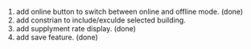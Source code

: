 1. add online button to switch between online and offline mode. (done)
2. add constrian to include/exculde selected building. 
3. add supplyment rate display. (done)
4. add save feature. (done)
